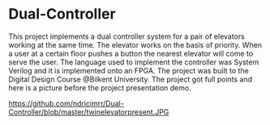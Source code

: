 # Dual-Controller
This project implements a dual controller system for a pair of elevators working at the same time.
The elevator works on the basis of priority. When a user at a certain floor pushes a button the nearest elevator will come to serve the user. 
The language used to implement the controller was System Verilog and it is implemented onto an FPGA. The project was built to the Digital Design Course @Bilkent University. 
The project got full points and here is a picture before the project presentation demo. 

https://github.com/ndricimrr/Dual-Controller/blob/master/twinelevatorpresent.JPG

